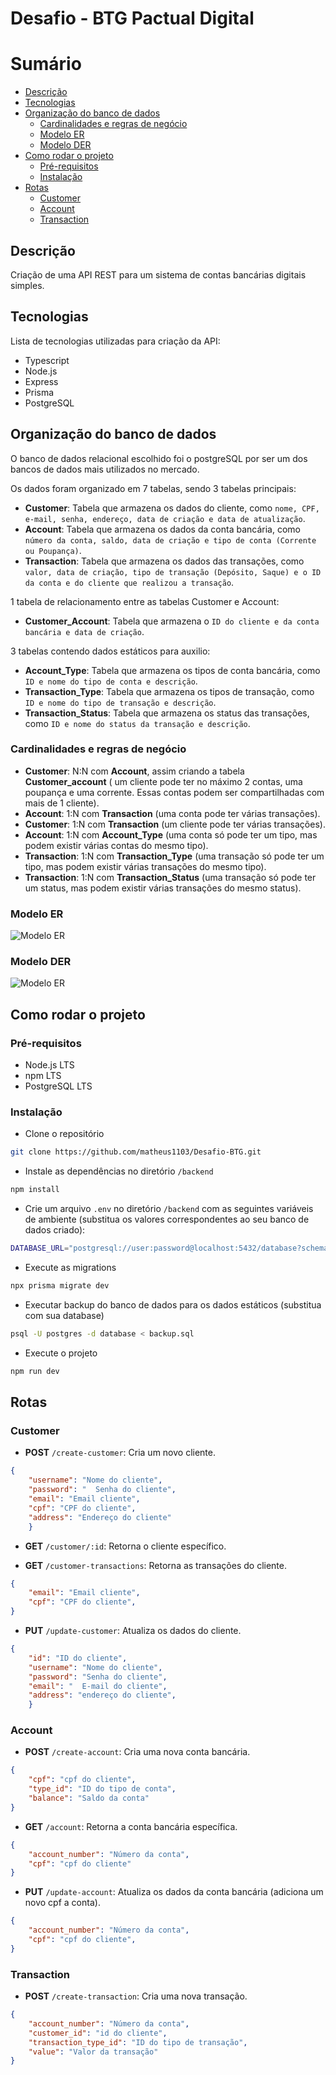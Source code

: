 # Desafio - BTG Pactual Digital

# Sumário

- [Descrição](#descrição)
- [Tecnologias](#tecnologias)
- [Organização do banco de dados](#organização-do-banco-de-dados)
  - [Cardinalidades e regras de negócio](#cardinalidades-e-regras-de-negócio)
  - [Modelo ER](#modelo-ER)
  - [Modelo DER](#modelo-DER)
- [Como rodar o projeto](#como-rodar-o-projeto)
    - [Pré-requisitos](#pré-requisitos)
    - [Instalação](#instalação)
- [Rotas](#rotas)
    - [Customer](#customer)
    - [Account](#account)
    - [Transaction](#transaction)


## Descrição
Criação de uma API REST para um sistema de contas bancárias digitais simples.
## Tecnologias
Lista de tecnologias utilizadas para criação da API:
- Typescript
- Node.js
- Express
- Prisma
- PostgreSQL

## Organização do banco de dados
O banco de dados relacional escolhido foi o postgreSQL por ser um dos bancos de dados mais utilizados no mercado.

Os dados foram organizado em 7 tabelas, sendo 3 tabelas principais:
- **Customer**: Tabela que armazena os dados do cliente, como `nome, CPF, e-mail, senha, endereço, data de criação e data de atualização`.
- **Account**: Tabela que armazena os dados da conta bancária, como `número da conta, saldo, data de criação e tipo de conta (Corrente ou Poupança)`.
- **Transaction**: Tabela que armazena os dados das transações, como `valor, data de criação, tipo de transação (Depósito, Saque) e o ID da conta e do cliente que realizou a transação`.

1 tabela de relacionamento entre as tabelas Customer e Account:
- **Customer_Account**: Tabela que armazena o `ID do cliente e da conta bancária e data de criação`.

3 tabelas contendo dados estáticos para auxilio:
- **Account_Type**: Tabela que armazena os tipos de conta bancária, como `ID e nome do tipo de conta e descrição`.
- **Transaction_Type**: Tabela que armazena os tipos de transação, como `ID e nome do tipo de transação e descrição`.
- **Transaction_Status**: Tabela que armazena os status das transações, como `ID e nome do status da transação e descrição`.

### Cardinalidades e regras de negócio
- **Customer**: N:N com **Account**, assim criando a tabela **Customer_account** ( um cliente pode ter no máximo 2 contas, uma poupança e uma corrente. Essas contas podem ser compartilhadas com mais de 1 cliente).
- **Account**: 1:N com **Transaction** (uma conta pode ter várias transações).
- **Customer**: 1:N com **Transaction** (um cliente pode ter várias transações).
- **Account**: 1:N com **Account_Type** (uma conta só pode ter um tipo, mas podem existir várias contas do mesmo tipo).
- **Transaction**: 1:N com **Transaction_Type** (uma transação só pode ter um tipo, mas podem existir várias transações do mesmo tipo).
- **Transaction**: 1:N com **Transaction_Status** (uma transação só pode ter um status, mas podem existir várias transações do mesmo status).
### Modelo ER
![Modelo ER](desafio-btg-er.svg)
### Modelo DER
![Modelo ER](desafio-btg.svg)


## Como rodar o projeto
### Pré-requisitos
- Node.js LTS
- npm LTS
- PostgreSQL LTS
### Instalação
- Clone o repositório
```bash
git clone https://github.com/matheus1103/Desafio-BTG.git
```
- Instale as dependências no diretório `/backend`
```bash
npm install
```
- Crie um arquivo `.env` no diretório `/backend` com as seguintes variáveis de ambiente (substitua os valores correspondentes ao seu banco de dados criado):
```bash
DATABASE_URL="postgresql://user:password@localhost:5432/database?schema=public"
```
- Execute as migrations
```bash
npx prisma migrate dev
```
- Executar backup do banco de dados para os dados estáticos (substitua com sua database)
```bash
psql -U postgres -d database < backup.sql

```
- Execute o projeto
```bash
npm run dev
```
## Rotas
### Customer
- **POST** `/create-customer`: Cria um novo cliente.
```json
{
    "username": "Nome do cliente",
    "password": "  Senha do cliente",
    "email": "Email cliente",
    "cpf": "CPF do cliente",
    "address": "Endereço do cliente"
    }
```
- **GET** `/customer/:id`: Retorna o cliente específico.

- **GET** `/customer-transactions`: Retorna as transações do cliente.
```json
{
    "email": "Email cliente",
    "cpf": "CPF do cliente",
}
```
- **PUT** `/update-customer`: Atualiza os dados do cliente.
```json
{
    "id": "ID do cliente",
    "username": "Nome do cliente",
    "password": "Senha do cliente",
    "email": "  E-mail do cliente",
    "address": "endereço do cliente",
    }
```
### Account
- **POST** `/create-account`: Cria uma nova conta bancária.
```json
{
    "cpf": "cpf do cliente",
    "type_id": "ID do tipo de conta",
    "balance": "Saldo da conta"
}
```
- **GET** `/account`: Retorna a conta bancária específica.
```json
{
    "account_number": "Número da conta",
    "cpf": "cpf do cliente"
}
```
- **PUT** `/update-account`: Atualiza os dados da conta bancária (adiciona um novo cpf a conta).
```json
{
    "account_number": "Número da conta",
    "cpf": "cpf do cliente",
}
```

### Transaction
- **POST** `/create-transaction`: Cria uma nova transação.
```json
{
    "account_number": "Número da conta",
    "customer_id": "id do cliente",
    "transaction_type_id": "ID do tipo de transação",
    "value": "Valor da transação"
}
```
